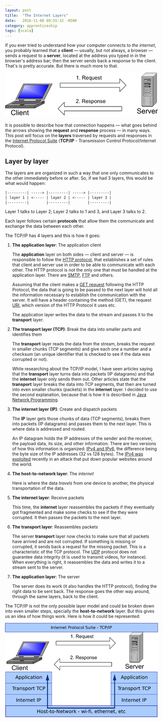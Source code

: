 ```yaml
---
layout: post
title:  "The Internet Layers"
date:   2016-11-06 09:55:32 -0500
category: apprenticeship
tags: [scala]
---
```


If you ever tried to understand how your computer connects to *the internet*, you probably learned that a **client** &mdash; usually, but not always, a browser &mdash; sends a request to a **server**,  located at the address you typed in in the browser's address bar; then the server sends back a response to the client. That's is pretty accurate. But there is much more to that.<!--more-->

![Client Server Model](/images/client-server.png)

It is possible to describe how that connection happens &mdash; what goes behind the arrows showing the **request** and **response** process &mdash; in many ways. This post will focus on the **layers** traversed by requests and responses in the [Internet Protocol Suite](https://en.wikipedia.org/wiki/Internet_protocol_suite) (**TCP/IP** - Transmission Control Protocol/Internet Protocol).

## Layer by layer

The layers are are organized in such a way that one only communicates to the other immediately before or after. So, if we had 3 layers, this would be what would happen:

```
|---------| -----> |---------| -----> |---------|
| layer 1 | <----- | layer 2 | <----- | layer 3 |
|---------|        |---------|        |---------|
```

Layer 1 talks to Layer 2; Layer 2 talks to 1 and 3, and Layer 3 talks to 2.

Each layer follows certain **protocols** that allow them the communicate and exchange the data between each other.

The TCP/IP has 4 layers and this is how it goes:

1. **The application layer**: The application client

    The **application** layer on both sides &mdash; client and server &mdash; is responsible to follow the [HTTP protocol](https://en.wikipedia.org/wiki/Hypertext_Transfer_Protocol), that establishes a set of rules that client and server use in order to be able to communicate with each other. The HTTP protocol is not the only one that must be handled at the application layer. There are [SMTP](https://en.wikipedia.org/wiki/Simple_Mail_Transfer_Protocol), [FTP](https://en.wikipedia.org/wiki/File_Transfer_Protocol) and others.

    Assuming that the client makes a [GET request](https://www.w3.org/Protocols/rfc2616/rfc2616-sec9.html#sec9.3) following the HTTP Protocol, the data that is going to be passed to the next layer will hold all the information necessary to establish the communication with the server. It will have a header containing the method (GET), the request [URI](https://tools.ietf.org/html/rfc3986), which version of the HTTP Protocol it uses etc.

    The application layer writes the data to the stream and passes it to the **transport** layer.

2. **The transport layer (TCP)**: Break the data into smaller parts and identifies them

    The **transport** layer reads the data from the stream, breaks the request in smaller chunks (TCP segments) and give each one a number and a checksum (an unique identifier that is checked to see if the data was corrupted or not).

    While researching about the TCP/IP model, I have seen articles saying that the **transport** layer turns data into packets (IP datagrams) and that the **internet** layer only sends them out. Other articles state that the **transport** layer breaks the data into TCP segments, that then are turned into even smaller chunks (packets) in the **internet** layer. I decided to use the second explanation, because that is how it is described in [Java Network Programming](http://shop.oreilly.com/product/9780596007218.do).

3. **The internet layer (IP)**: Create and dispatch packets

    The **IP** layer gets those chunks of data (TCP segments), breaks them into packets (IP datagrams) and passes them to the next layer. This is where data is addressed and routed.

    An IP datagram holds the IP addresses of the sender and the receiver, the payload data, its size, and other information. There are two versions of how this information is organized: [IPv4 and IPv6](https://www.arin.net/knowledge/ipv4_ipv6.pdf), the difference being the byte size of the IP addresses (32 vs 128 bytes). The [IPv4 was exploited](https://twitter.com/eastdakota/status/783841607963381760) recently in an attack that put down popular websites around the world.

4. **The host-to-network layer**: The *internet*

    Here is where the data *travels* from one device to another, the physical transportation of the data.

5. **The internet layer**: Receive packets

    This time, the **internet** layer reassembles the packets if they eventually got fragmented and make some checks to see if the they were corrupted. It then passes the packets to the next layer.

6. **The transport layer**: Reassembles packets

    The server **transport** layer now checks to make sure that all packets have arrived and are not corrupted. If something is missing or corrupted, it sends back a request for the missing packet. This is a characteristic of the TCP protocol. The [UDP](https://en.wikipedia.org/wiki/User_Datagram_Protocol) protocol does not guarantee data integrity (it is used to transmit videos, for instance). When everything is right, it reassembles the data and writes it to a stream sent to the server.

7. **The application layer**: The server

    The server does its work (it also handles the HTTP protocol), finding the right data to be sent back. The response goes the other way around, through the same layers, back to the client.

The TCP/IP is not the only possible layer model and could be broken down into even smaller steps, specially the **host-to-network** layer. But this gives us an idea of how things work. Here is how it could be represented:

![Internet Protocol Suite](/images/tcp-ip.png)

